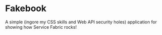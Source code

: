 # Fakebook
A simple (ingore my CSS skills and Web API security holes) application for showing how Service Fabric rocks!
